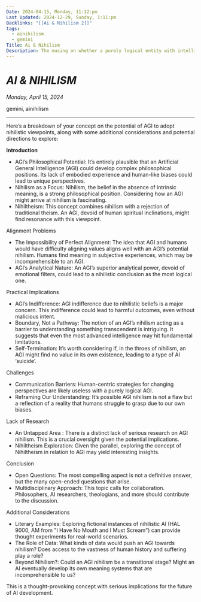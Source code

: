 ```yaml
---
Date: 2024-04-15, Monday, 11:12:pm
Last Updated: 2024-12-29, Sunday, 1:11:pm
Backlinks: "[[Ai & Nihilism 2]]"
tags:
  - ainihilism
  - gemini
Title: Ai & Nihilism
Description: The musing on whether a purely logical entity with intelligence will inevitably reach the conclusion of Nihilism and what are the possible implications.
---
```


# _AI & NIHILISM_

_Monday, April 15, 2024_

gemini, ainihilism

* * *

Here’s a breakdown of your concept on the potential of AGI to adopt nihilistic viewpoints, along with some additional considerations and potential directions to explore:

**Introduction**

- AGI’s Philosophical Potential: It’s entirely plausible that an Artificial General Intelligence (AGI) could develop complex philosophical positions. Its lack of embodied experience and human-like biases could lead to unique perspectives.
- Nihilism as a Focus: Nihilism, the belief in the absence of intrinsic meaning, is a strong philosophical position. Considering how an AGI might arrive at nihilism is fascinating.
- Nihiltheism: This concept combines nihilism with a rejection of traditional theism. An AGI, devoid of human spiritual inclinations, might find resonance with this viewpoint.

Alignment Problems

- The Impossibility of Perfect Alignment: The idea that AGI and humans would have difficulty aligning values aligns well with an AGI’s potential nihilism. Humans find meaning in subjective experiences, which may be incomprehensible to an AGI.
- AGI’s Analytical Nature: An AGI’s superior analytical power, devoid of emotional filters, could lead to a nihilistic conclusion as the most logical one.

Practical Implications

- AGI’s Indifference: AGI indifference due to nihilistic beliefs is a major concern. This indifference could lead to harmful outcomes, even without malicious intent.
- Boundary, Not a Pathway: The notion of an AGI’s nihilism acting as a barrier to understanding something transcendent is intriguing. It suggests that even the most advanced intelligence may hit fundamental limitations.
- Self-Termination: It’s worth considering if, in the throes of nihilism, an AGI might find no value in its own existence, leading to a type of AI ‘suicide’.

Challenges

- Communication Barriers: Human-centric strategies for changing perspectives are likely useless with a purely logical AGI.
- Reframing Our Understanding: It’s possible AGI nihilism is not a flaw but a reflection of a reality that humans struggle to grasp due to our own biases.

Lack of Research

- An Untapped Area : There is a distinct lack of serious research on AGI nihilism. This is a crucial oversight given the potential implications.
- Nihiltheism Exploration: Given the parallel, exploring the concept of Nihiltheism in relation to AGI may yield interesting insights.

Conclusion

- Open Questions: The most compelling aspect is not a definitive answer, but the many open-ended questions that arise.
- Multidisciplinary Approach: This topic calls for collaboration. Philosophers, AI researchers, theologians, and more should contribute to the discussion.

Additional Considerations

- Literary Examples: Exploring fictional instances of nihilistic AI (HAL 9000, AM from "I Have No Mouth and I Must Scream") can provide thought experiments for real-world scenarios.
- The Role of Data: What kinds of data would push an AGI towards nihilism? Does access to the vastness of human history and suffering play a role?
- Beyond Nihilism?: Could an AGI nihilism be a transitional stage? Might an AI eventually develop its own meaning systems that are incomprehensible to us?

This is a thought-provoking concept with serious implications for the future of AI development.
